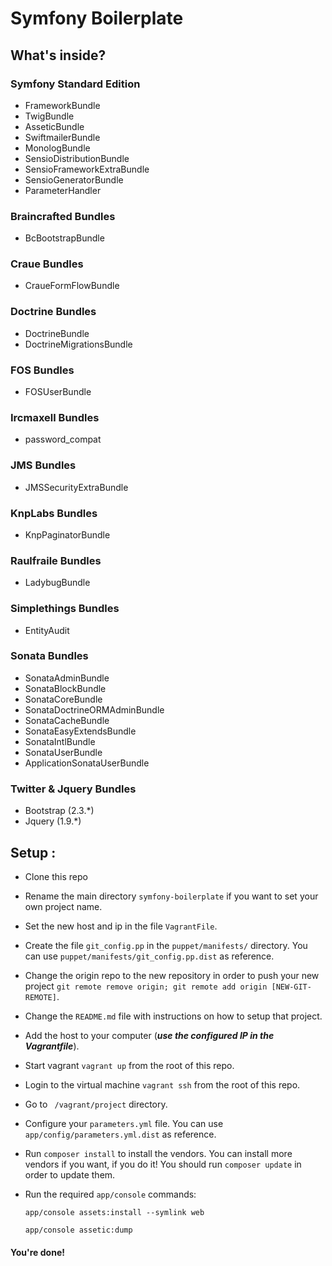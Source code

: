 Symfony Boilerplate
===================

What's inside?
--------------

### Symfony Standard Edition

* FrameworkBundle
* TwigBundle
* AsseticBundle
* SwiftmailerBundle
* MonologBundle
* SensioDistributionBundle
* SensioFrameworkExtraBundle
* SensioGeneratorBundle
* ParameterHandler

### Braincrafted Bundles

* BcBootstrapBundle

### Craue Bundles

* CraueFormFlowBundle

### Doctrine Bundles

* DoctrineBundle
* DoctrineMigrationsBundle

### FOS Bundles

* FOSUserBundle

### Ircmaxell Bundles

* password_compat

### JMS Bundles

* JMSSecurityExtraBundle

### KnpLabs Bundles

* KnpPaginatorBundle

### Raulfraile Bundles

* LadybugBundle

### Simplethings Bundles

* EntityAudit

### Sonata Bundles

* SonataAdminBundle
* SonataBlockBundle
* SonataCoreBundle
* SonataDoctrineORMAdminBundle
* SonataCacheBundle
* SonataEasyExtendsBundle
* SonataIntlBundle
* SonataUserBundle
* ApplicationSonataUserBundle

### Twitter & Jquery Bundles

* Bootstrap (2.3.*)
* Jquery (1.9.*)

Setup :
-------

* Clone this repo

* Rename the main directory ```symfony-boilerplate``` if you want to set your own project name.

* Set the new host and ip in the file ```VagrantFile```.

* Create the file ```git_config.pp``` in the ```puppet/manifests/``` directory. You can use ```puppet/manifests/git_config.pp.dist``` as reference.

* Change the origin repo to the new repository in order to push your new project ```git remote remove origin; git remote add origin [NEW-GIT-REMOTE]```.

* Change the ```README.md``` file with instructions on how to setup that project.

* Add the host to your computer (_**use the configured IP in the Vagrantfile**_).

* Start vagrant ```vagrant up``` from the root of this repo.

* Login to the virtual machine ```vagrant ssh``` from the root of this repo.

* Go to ``` /vagrant/project``` directory.

* Configure your ```parameters.yml``` file. You can use ```app/config/parameters.yml.dist``` as reference.

* Run ```composer install``` to install the vendors. You can install more vendors if you want, if you do it! You should run ```composer update``` in order to update them.

* Run the required ```app/console``` commands:

    ```app/console assets:install --symlink web```

    ```app/console assetic:dump```

#### You're done!

